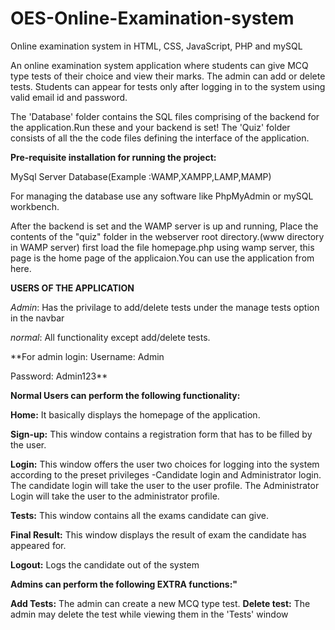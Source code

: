 # OES-Online-Examination-system
Online examination system in HTML, CSS, JavaScript, PHP and mySQL

An online examination system application where students can give MCQ type tests of their choice and view their marks. The admin can add or delete tests. Students can appear for tests only after logging in to the system using valid email id and
password.


The 'Database' folder contains the SQL files comprising of the backend for the application.Run these and your backend is set!
The 'Quiz' folder consists of all the the code files defining the interface of the application. 

**Pre-requisite installation for running the project:**

MySql Server Database(Example :WAMP,XAMPP,LAMP,MAMP)

For managing the database use any software like PhpMyAdmin or mySQL workbench.

After the backend is set and the WAMP server is up and running,
Place the contents of the "quiz" folder in the webserver root directory.(www directory in WAMP server)
first load the file homepage.php using wamp server, this page is the home page of the applicaion.You can use the application from here.

**USERS OF THE APPLICATION**

*Admin*: Has the privilage to add/delete tests under the manage tests option in the navbar

*normal*: All functionality except add/delete tests.

**For admin login:
Username: Admin

Password: Admin123**

**Normal Users can perform the following functionality:**

**Home:** It basically displays the homepage of the application.

**Sign-up:** This window contains a registration form that has to be filled by the user.

**Login:** This window offers the user two choices for logging into the system according to the
preset privileges -Candidate login and Administrator login. The candidate login will take the user
to the user profile. The Administrator Login will take the user to the administrator profile.

**Tests:** This window contains all the exams candidate can give.

**Final Result:** This window displays the result of exam the candidate has appeared for.

**Logout:** Logs the candidate out of the system

**Admins can perform the following EXTRA functions:"**

**Add Tests:** The admin can create a new MCQ type test.
**Delete test:** The admin may delete the test while viewing them in the 'Tests' window










